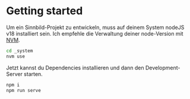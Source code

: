 # Getting started

Um ein Sinnbild-Projekt zu entwickeln, muss auf deinem System nodeJS v18 installiert sein. Ich empfehle die Verwaltung deiner node-Version mit [NVM](https://github.com/nvm-sh/nvm).

```bash
cd _system
nvm use
```

Jetzt kannst du Dependencies installieren und dann den Development-Server starten.

```bash
npm i
npm run serve
```